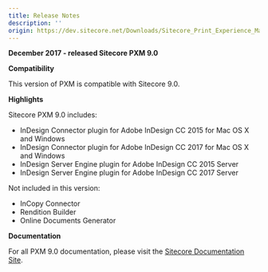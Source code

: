 ```yaml
---
title: Release Notes
description: ''
origin: https://dev.sitecore.net/Downloads/Sitecore_Print_Experience_Manager/90/Sitecore_Print_Experience_Manager_90/Release_Notes
---
```


**December 2017 - released Sitecore PXM 9.0**

**Compatibility**

This version of PXM is compatible with Sitecore 9.0.  

**Highlights**

Sitecore PXM 9.0 includes:

-   InDesign Connector plugin for Adobe InDesign CC 2015 for Mac OS X and Windows
-   InDesign Connector plugin for Adobe InDesign CC 2017 for Mac OS X and Windows
-   InDesign Server Engine plugin for Adobe InDesign CC 2015 Server
-   InDesign Server Engine plugin for Adobe InDesign CC 2017 Server

Not included in this version:

-   InCopy Connector
-   Rendition Builder
-   Online Documents Generator

**Documentation**

For all PXM 9.0 documentation, please visit the [Sitecore Documentation Site](https://doc.sitecore.net/print_experience_manager).